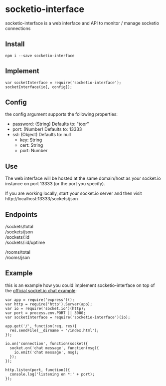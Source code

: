 # socketio-interface
socketio-interface is a web interface and API to monitor / manage socketio connections

## Install
`npm i --save socketio-interface`

## Implement
```
var socketInterface = require('socketio-interface');
socketInterface(io[, config]);
```
## Config
the config argument supports the following properties:
- password: (String) Defaults to: "toor"
- port: (Number) Defaults to: 13333
- ssl: (Object) Defaults to: null
  - key: String
  - cert: String
  - port: Number
  
## Use
The web interface will be hosted at the same domain/host as your socket.io instance on port 13333 (or the port you specify).

If you are working locally, start your socket.io server and then visit http://localhost:13333/sockets/json

## Endpoints

/sockets/total  
/sockets/json  
/sockets/:id  
/sockets/:id/uptime  
  
/rooms/total  
/rooms/json  
  
## Example
this is an example how you could implement socketio-interface on top of the [official socket.io chat example](https://github.com/socketio/chat-example):


```
var app = require('express')();
var http = require('http').Server(app);
var io = require('socket.io')(http);
var port = process.env.PORT || 3000;
var socketInterface = require('socketio-interface')(io);

app.get('/', function(req, res){
  res.sendFile(__dirname + '/index.html');
});

io.on('connection', function(socket){
  socket.on('chat message', function(msg){
    io.emit('chat message', msg);
  });
});

http.listen(port, function(){
  console.log('listening on *:' + port);
});
```

